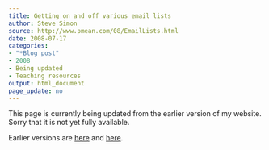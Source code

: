 ```yaml
---
title: Getting on and off various email lists 
author: Steve Simon
source: http://www.pmean.com/08/EmailLists.html
date: 2008-07-17
categories:
- "*Blog post"
- 2008
- Being updated
- Teaching resources
output: html_document
page_update: no
---
```


This page is currently being updated from the earlier version of my website. Sorry that it is not yet fully available.

<!---More--->

Earlier versions are [here][sim1] and [here][sim2].

[sim1]: http://www.pmean.com/08/EmailLists.html
[sim2]: http://new.pmean.com/email-lists/

